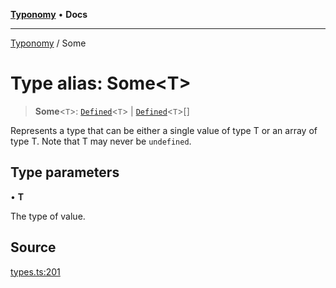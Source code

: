 [**Typonomy**](../README.md) • **Docs**

***

[Typonomy](../globals.md) / Some

# Type alias: Some\<T\>

> **Some**\<`T`\>: [`Defined`](Defined.md)\<`T`\> \| [`Defined`](Defined.md)\<`T`\>[]

Represents a type that can be either a single value of type T or an array of type T.
Note that T may never be `undefined`.

## Type parameters

• **T**

The type of value.

## Source

[types.ts:201](https://github.com/softcraft-development/typonomy/blob/bcea019d216cf7f686cf96fe07d66281dfcae070/src/types.ts#L201)
